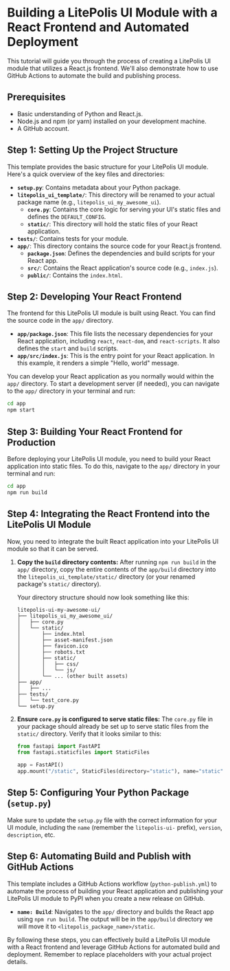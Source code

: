 # Building a LitePolis UI Module with a React Frontend and Automated Deployment

This tutorial will guide you through the process of creating a LitePolis UI module that utilizes a React.js frontend. We'll also demonstrate how to use GitHub Actions to automate the build and publishing process.

## Prerequisites

* Basic understanding of Python and React.js.
* Node.js and npm (or yarn) installed on your development machine.
* A GitHub account.

## Step 1: Setting Up the Project Structure

This template provides the basic structure for your LitePolis UI module. Here's a quick overview of the key files and directories:

* **`setup.py`**: Contains metadata about your Python package.
* **`litepolis_ui_template/`**: This directory will be renamed to your actual package name (e.g., `litepolis_ui_my_awesome_ui`).
    * **`core.py`**: Contains the core logic for serving your UI's static files and defines the `DEFAULT_CONFIG`.
    * **`static/`**: This directory will hold the static files of your React application.
* **`tests/`**: Contains tests for your module.
* **`app/`**: This directory contains the source code for your React.js frontend.
    * **`package.json`**: Defines the dependencies and build scripts for your React app.
    * **`src/`**: Contains the React application's source code (e.g., `index.js`).
    * **`public/`**: Contains the `index.html`.

## Step 2: Developing Your React Frontend

The frontend for this LitePolis UI module is built using React. You can find the source code in the `app/` directory.

* **`app/package.json`**: This file lists the necessary dependencies for your React application, including `react`, `react-dom`, and `react-scripts`. It also defines the `start` and `build` scripts.
* **`app/src/index.js`**: This is the entry point for your React application. In this example, it renders a simple "Hello, world" message.

You can develop your React application as you normally would within the `app/` directory. To start a development server (if needed), you can navigate to the `app/` directory in your terminal and run:

```bash
cd app
npm start
```

## Step 3: Building Your React Frontend for Production

Before deploying your LitePolis UI module, you need to build your React application into static files. To do this, navigate to the `app/` directory in your terminal and run:

```bash
cd app
npm run build
```

## Step 4: Integrating the React Frontend into the LitePolis UI Module

Now, you need to integrate the built React application into your LitePolis UI module so that it can be served.

1.  **Copy the `build` directory contents:** After running `npm run build` in the `app/` directory, copy the entire contents of the `app/build` directory into the `litepolis_ui_template/static/` directory (or your renamed package's `static/` directory).

    Your directory structure should now look something like this:

    ```
    litepolis-ui-my-awesome-ui/
    ├── litepolis_ui_my_awesome_ui/
    │   ├── core.py
    │   └── static/
    │       ├── index.html
    │       ├── asset-manifest.json
    │       ├── favicon.ico
    │       ├── robots.txt
    │       ├── static/
    │       │   ├── css/
    │       │   └── js/
    │       └── ... (other built assets)
    ├── app/
    │   ├── ...
    ├── tests/
    │   └── test_core.py
    └── setup.py
    ```

2.  **Ensure `core.py` is configured to serve static files:** The `core.py` file in your package should already be set up to serve static files from the `static/` directory. Verify that it looks similar to this:

    ```python
    from fastapi import FastAPI
    from fastapi.staticfiles import StaticFiles

    app = FastAPI()
    app.mount("/static", StaticFiles(directory="static"), name="static")
    ```

## Step 5: Configuring Your Python Package (`setup.py`)

Make sure to update the `setup.py` file with the correct information for your UI module, including the `name` (remember the `litepolis-ui-` prefix), `version`, `description`, etc.

## Step 6: Automating Build and Publish with GitHub Actions

This template includes a GitHub Actions workflow (`python-publish.yml`) to automate the process of building your React application and publishing your LitePolis UI module to PyPI when you create a new release on GitHub.

* **`name: Build`**: Navigates to the `app/` directory and builds the React app using `npm run build`. The output will be in the `app/build` directory we will move it to `<litepolis_package_name>/static`.

By following these steps, you can effectively build a LitePolis UI module with a React frontend and leverage GitHub Actions for automated build and deployment. Remember to replace placeholders with your actual project details.